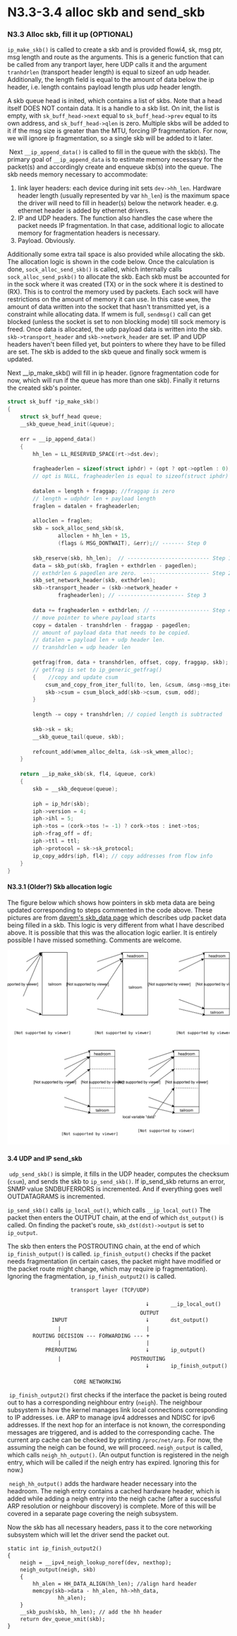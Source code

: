 # N3.3-3.4 alloc skb and send_skb

### N3.3 Alloc skb, fill it up (OPTIONAL)

`ip_make_skb()` is called to create a skb and is provided flowi4, sk, msg ptr, msg length and route as  the arguments. This is a generic function that can be called from any tranport layer, here UDP calls it and the argument `tranhdrlen` (transport header length) is equal to sizeof an udp header. Additionally, the length field is equal to the amount of data below the      ip header, i.e. length contains payload length plus udp header length. 

A skb queue head is inited, which      contains a list of skbs. Note that a head itself DOES NOT contain data. It      is a handle to a skb list. On init, the list is empty, with `sk_buff_head->next`      equal to `sk_buff_head->prev` equal to its own address, and `sk_buff_head->qlen`      is zero. Multiple skbs will be added to it if the msg size is greater      than the MTU, forcing IP fragmentation. For now, we will ignore ip fragmentation, so a single skb will be added to it later. 

​      Next `__ip_append_data()` is called to fill in the queue with the skb(s).      The primary goal of `__ip_append_data` is to estimate memory necessary for  the packet(s) and accordingly create and enqueue skb(s) into the queue.  The skb needs memory necessary to accommodate:

1. link layer headers: each device during init sets `dev->hh_len`. Hardware header length (usually represented by var `hh_len`) is the maximum space the driver will need to fill in header(s) below the network header. e.g. ethernet header is added by ethernet drivers.
2. IP and UDP headers. The function also handles the case where the packet needs IP fragmentation. In that case, additional logic to allocate memory for fragmentation headers is necessary.
3. Payload. Obviously.

Additionally some extra tail space is also      provided while allocating the skb. The allocation logic is shown in the      code below. Once  the calculation is done, `sock_alloc_send_skb()` is called, which internally  calls `sock_alloc_send_pskb()` to allocate the skb. Each skb must be accounted for in the sock where it was created (TX) or in the sock where it is destined to (RX). This is to control the memory used by packets. Each sock will have restrictions on the amount of memory it can use. In this case `wmem`, the amount of data written into the socket that hasn't transmitted yet, is a constraint      while allocating data. If      wmem is full, `sendmsg()` call can get blocked (unless the socket is set to non blocking mode) till sock memory is freed. Once data is allocated, the  udp payload data is written into the skb. `skb->transport_header` and `skb->network_header` are set. IP and UDP headers haven't been filled yet, but pointers to where they have to be  filled are set. The skb is added to the skb queue and finally sock wmem is updated.      

Next __ip_make_skb() will fill in ip header. (ignore fragmentation code for now, which will run if the queue has more than one skb). Finally it returns the created skb's pointer. 

```c
struct sk_buff *ip_make_skb()
{
    struct sk_buff_head queue;
    __skb_queue_head_init(&queue);

    err = __ip_append_data()
    {
        hh_len = LL_RESERVED_SPACE(rt->dst.dev);

        fragheaderlen = sizeof(struct iphdr) + (opt ? opt->optlen : 0);
        // opt is NULL, fragheaderlen is equal to sizeof(struct iphdr)

        datalen = length + fraggap; //fraggap is zero
        // length = udphdr len + payload length
        fraglen = datalen + fragheaderlen;

        alloclen = fraglen;
        skb = sock_alloc_send_skb(sk,
                alloclen + hh_len + 15,
                (flags & MSG_DONTWAIT), &err);// ------- Step 0

        skb_reserve(skb, hh_len);  // -------------------------- Step 1
        data = skb_put(skb, fraglen + exthdrlen - pagedlen);
        // exthdrlen & pagedlen are zero.  --------------------- Step 2
        skb_set_network_header(skb, exthdrlen);
        skb->transport_header = (skb->network_header +
                fragheaderlen); // --------------------- Step 3

        data += fragheaderlen + exthdrlen; // ------------------ Step 4
        // move pointer to where payload starts
        copy = datalen - transhdrlen - fraggap - pagedlen;
        // amount of payload data that needs to be copied.
        // datalen = payload len + udp header len.
        // transhdrlen = udp header len

        getfrag(from, data + transhdrlen, offset, copy, fraggap, skb);
        // getfrag is set to ip_generic_getfrag()
        {    //copy and update csum
            csum_and_copy_from_iter_full(to, len, &csum, &msg->msg_iter);
            skb->csum = csum_block_add(skb->csum, csum, odd);
        }

        length -= copy + transhdrlen; // copied length is subtracted

        skb->sk = sk;
        __skb_queue_tail(queue, skb);

        refcount_add(wmem_alloc_delta, &sk->sk_wmem_alloc);
    }

    return __ip_make_skb(sk, fl4, &queue, cork)
    {
        skb = __skb_dequeue(queue);

        iph = ip_hdr(skb);
        iph->version = 4;
        iph->ihl = 5;
        iph->tos = (cork->tos != -1) ? cork->tos : inet->tos;
        iph->frag_off = df;
        iph->ttl = ttl;
        iph->protocol = sk->sk_protocol;
        ip_copy_addrs(iph, fl4); // copy addresses from flow info
    }
} 
```

####  N3.3.1 (Older?) Skb allocation logic

The figure below which shows how pointers in skb meta data are being updated corresponding to steps commented in the code above. These pictures are from  [davem's skb_data page](http://vger.kernel.org/~davem/skb_data.html) which describes udp packet data being filled in a skb. This logic is very different from what I have described above. It is possible that this was the allocation logic earlier. It is entirely possible I have missed something. Comments are welcome.

![skb_creation](imgs/02_skb_creation2.svg)

#### 3.4 UDP and IP send_skb

​      `udp_send_skb()` is simple, it fills in the UDP header, computes the checksum (`csum`),      and sends the skb to `ip_send_skb()`. If ip_send_skb returns an error,      SNMP value SNDBUFERRORS is incremented. And if everything goes well OUTDATAGRAMS      is incremented.    

`ip_send_skb()` calls `ip_local_out()`, which calls `__ip_local_out()` The packet      then enters the OUTPUT chain, at the end of which `dst_output()` is called.      On finding the packet's route, `skb_dst(dst)->output` is set to `ip_output`.

The skb then enters the POSTROUTING chain, at the end of which `ip_finish_output()`      is called. `ip_finish_output()` checks if the packet needs fragmentation (in  certain cases, the packet might have modified or the packet route might change, which may require ip fragmentation). Ignoring the fragmentation, `ip_finish_output2()` is called.    

```
		            transport layer (TCP/UDP)

					                        🠗       __ip_local_out()
                                          OUTPUT
		      INPUT                         🠗       dst_output()
		        |                           |
		ROUTING DECISION --- FORWARDING --- +
		        |                           |
		    PREROUTING                      🠗       ip_output()
		        |                      POSTROUTING
		                                    🠗       ip_finish_output() 

		             CORE NETWORKING 
```

​      `ip_finish_output2()` first checks if the interface the packet is being  routed out to has a corresponding neighbour entry (`neigh`). The neighbour subsystem is how the kernel manages link local connections corresponding to IP addresses. i.e. ARP to manage ipv4 addresses and NDISC for ipv6 addresses. If the next hop for an interface is not known, the corresponding messages      are triggered, and is added to the corresponding cache. The current arp      cache can be checked by printing `/proc/net/arp`. For now, the assuming      the neigh can be found, we will proceed. `neigh_output` is called, which      calls `neigh_hh_output()`. (An output function is registered in the neigh entry, which will be called if the neigh entry has expired. Ignoring this for now.)

​     `neigh_hh_output()` adds the hardware header necessary into the headroom. The neigh entry contains a cached hardware header, which is added while      adding a neigh entry into the neigh cache (after a successful ARP resolution      or neighbour discovery) is complete. More of this will be covered in a      separate page covering the neigh subsystem.

Now the skb has all necessary headers, pass it to the core networking subsystem which will let the driver send the packet out.    

```
static int ip_finish_output2()
{
    neigh = __ipv4_neigh_lookup_noref(dev, nexthop);
    neigh_output(neigh, skb)
    {
        hh_alen = HH_DATA_ALIGN(hh_len); //align hard header
        memcpy(skb->data - hh_alen, hh->hh_data,
                hh_alen);
    }
    __skb_push(skb, hh_len); // add the hh header
    return dev_queue_xmit(skb);
} 
```